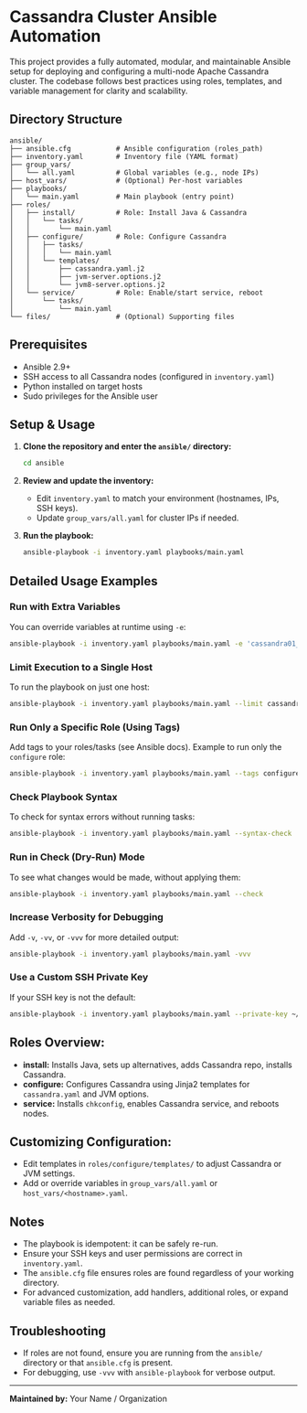 # Cassandra Cluster Ansible Automation

This project provides a fully automated, modular, and maintainable Ansible setup for deploying and configuring a multi-node Apache Cassandra cluster. The codebase follows best practices using roles, templates, and variable management for clarity and scalability.

## Directory Structure

```
ansible/
├── ansible.cfg           # Ansible configuration (roles_path)
├── inventory.yaml        # Inventory file (YAML format)
├── group_vars/
│   └── all.yaml          # Global variables (e.g., node IPs)
├── host_vars/            # (Optional) Per-host variables
├── playbooks/
│   └── main.yaml         # Main playbook (entry point)
├── roles/
│   ├── install/          # Role: Install Java & Cassandra
│   │   └── tasks/
│   │       └── main.yaml
│   ├── configure/        # Role: Configure Cassandra
│   │   ├── tasks/
│   │   │   └── main.yaml
│   │   └── templates/
│   │       ├── cassandra.yaml.j2
│   │       ├── jvm-server.options.j2
│   │       └── jvm8-server.options.j2
│   └── service/          # Role: Enable/start service, reboot
│       └── tasks/
│           └── main.yaml
└── files/                # (Optional) Supporting files
```

## Prerequisites
- Ansible 2.9+
- SSH access to all Cassandra nodes (configured in `inventory.yaml`)
- Python installed on target hosts
- Sudo privileges for the Ansible user

## Setup & Usage

1. **Clone the repository and enter the `ansible/` directory:**
   ```bash
   cd ansible
   ```

2. **Review and update the inventory:**
   - Edit `inventory.yaml` to match your environment (hostnames, IPs, SSH keys).
   - Update `group_vars/all.yaml` for cluster IPs if needed.

3. **Run the playbook:**
   ```bash
   ansible-playbook -i inventory.yaml playbooks/main.yaml
   ```

## Detailed Usage Examples

### Run with Extra Variables
You can override variables at runtime using `-e`:
```bash
ansible-playbook -i inventory.yaml playbooks/main.yaml -e 'cassandra01_ip=10.0.0.1'
```

### Limit Execution to a Single Host
To run the playbook on just one host:
```bash
ansible-playbook -i inventory.yaml playbooks/main.yaml --limit cassandra01
```

### Run Only a Specific Role (Using Tags)
Add tags to your roles/tasks (see Ansible docs). Example to run only the `configure` role:
```bash
ansible-playbook -i inventory.yaml playbooks/main.yaml --tags configure
```

### Check Playbook Syntax
To check for syntax errors without running tasks:
```bash
ansible-playbook -i inventory.yaml playbooks/main.yaml --syntax-check
```

### Run in Check (Dry-Run) Mode
To see what changes would be made, without applying them:
```bash
ansible-playbook -i inventory.yaml playbooks/main.yaml --check
```

### Increase Verbosity for Debugging
Add `-v`, `-vv`, or `-vvv` for more detailed output:
```bash
ansible-playbook -i inventory.yaml playbooks/main.yaml -vvv
```

### Use a Custom SSH Private Key
If your SSH key is not the default:
```bash
ansible-playbook -i inventory.yaml playbooks/main.yaml --private-key ~/.ssh/your_key
```

## Roles Overview:
- **install:** Installs Java, sets up alternatives, adds Cassandra repo, installs Cassandra.
- **configure:** Configures Cassandra using Jinja2 templates for `cassandra.yaml` and JVM options.
- **service:** Installs `chkconfig`, enables Cassandra service, and reboots nodes.

## Customizing Configuration:
- Edit templates in `roles/configure/templates/` to adjust Cassandra or JVM settings.
- Add or override variables in `group_vars/all.yaml` or `host_vars/<hostname>.yaml`.

## Notes
- The playbook is idempotent: it can be safely re-run.
- Ensure your SSH keys and user permissions are correct in `inventory.yaml`.
- The `ansible.cfg` file ensures roles are found regardless of your working directory.
- For advanced customization, add handlers, additional roles, or expand variable files as needed.

## Troubleshooting
- If roles are not found, ensure you are running from the `ansible/` directory or that `ansible.cfg` is present.
- For debugging, use `-vvv` with `ansible-playbook` for verbose output.

---

**Maintained by:** Your Name / Organization 